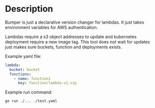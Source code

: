 # Description
Bumper is just a declarative version changer for lambdas. It just takes environment variables
for AWS authentication.

Lambdas require a s3 object addresses to update and kubernetes deployment require a new image tag. This tool does not
wait for updates just makes sure buckets, function and deployments exists.

Example yaml file:

```yaml
lambda:
  bucket: bucket
  functions:
    - name: function1
      key: function/lambda-v1.zip
```

Example run command: 
```shell
go run ./... ./test.yaml
```